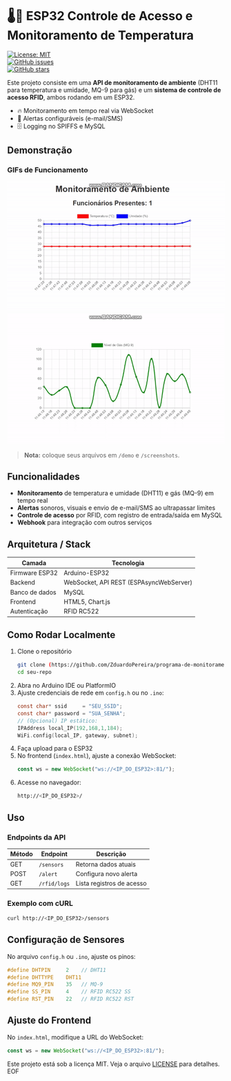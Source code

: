 
# 🌡️🛂 ESP32 Controle de Acesso e Monitoramento de Temperatura

[![License: MIT](https://img.shields.io/badge/License-MIT-green.svg)](LICENSE)  
[![GitHub issues](https://img.shields.io/github/issues/seu-usuario/seu-repo)](https://github.com/seu-usuario/seu-repo/issues)  
[![GitHub stars](https://img.shields.io/github/stars/seu-usuario/seu-repo)](https://github.com/seu-usuario/seu-repo/stargazers)

Este projeto consiste em uma **API de monitoramento de ambiente** (DHT11 para temperatura e umidade, MQ-9 para gás) e um **sistema de controle de acesso RFID**, ambos rodando em um ESP32.  
- 🔥 Monitoramento em tempo real via WebSocket  
- 🚨 Alertas configuráveis (e-mail/SMS)  
- 🗄️ Logging no SPIFFS e MySQL  

## Demonstração

### GIFs de Funcionamento  
<div align="center">
  <img src="./demo/bandicam2025-04-1611-49-01-972-ezgif.com-video-to-gif-converter.gif" alt="Demonstração Monitoramento" width="600" />
  <img src="./demo/bandicam2025-04-1611-49-50-502-ezgif.com-video-to-gif-converter.gif" alt="Demonstração RFID" width="600" />
</div>

> **Nota:** coloque seus arquivos em `/demo` e `/screenshots`.

## Funcionalidades

- **Monitoramento** de temperatura e umidade (DHT11) e gás (MQ-9) em tempo real  
- **Alertas** sonoros, visuais e envio de e-mail/SMS ao ultrapassar limites  
- **Controle de acesso** por RFID, com registro de entrada/saída em MySQL  
- **Webhook** para integração com outros serviços  

## Arquitetura / Stack

| Camada          | Tecnologia                            |
|-----------------|---------------------------------------|
| Firmware ESP32  | Arduino-ESP32                         |
| Backend         | WebSocket, API REST (ESPAsyncWebServer) |
| Banco de dados  | MySQL                                 |
| Frontend        | HTML5, Chart.js                       |
| Autenticação    | RFID RC522                            |

## Como Rodar Localmente

1. Clone o repositório  
   ```bash
   git clone (https://github.com/ZduardoPereira/programa-de-monitoramento-de-ambiente-e-controle-de-acesso.git)
   cd seu-repo
   ```  
2. Abra no Arduino IDE ou PlatformIO  
3. Ajuste credenciais de rede em `config.h` ou no `.ino`:  
   ```c
   const char* ssid     = "SEU_SSID";
   const char* password = "SUA_SENHA";
   // (Opcional) IP estático:
   IPAddress local_IP(192,168,1,184);
   WiFi.config(local_IP, gateway, subnet);
   ```
4. Faça upload para o ESP32  
5. No frontend (`index.html`), ajuste a conexão WebSocket:  
   ```js
   const ws = new WebSocket("ws://<IP_DO_ESP32>:81/");
   ```
6. Acesse no navegador:  
   ```bash
   http://<IP_DO_ESP32>/
   ```

## Uso

### Endpoints da API

| Método | Endpoint     | Descrição                 |
|--------|--------------|---------------------------|
| GET    | `/sensors`   | Retorna dados atuais      |
| POST   | `/alert`     | Configura novo alerta     |
| GET    | `/rfid/logs` | Lista registros de acesso |

### Exemplo com cURL

```bash
curl http://<IP_DO_ESP32>/sensors
```

## Configuração de Sensores

No arquivo `config.h` ou `.ino`, ajuste os pinos:

```c
#define DHTPIN     2    // DHT11
#define DHTTYPE    DHT11
#define MQ9_PIN    35   // MQ-9
#define SS_PIN     4    // RFID RC522 SS
#define RST_PIN    22   // RFID RC522 RST
```

## Ajuste do Frontend

No `index.html`, modifique a URL do WebSocket:

```js
const ws = new WebSocket("ws://<IP_DO_ESP32>:81/");
```


Este projeto está sob a licença MIT. Veja o arquivo [LICENSE](LICENSE) para detalhes.
EOF
